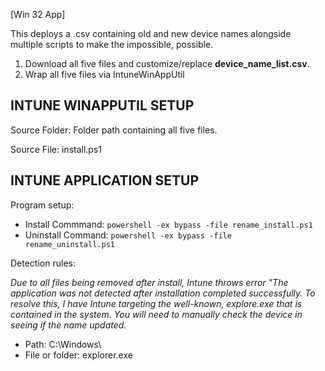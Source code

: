 [Win 32 App]

This deploys a .csv containing old and new device names alongside multiple scripts to make the impossible, possible. 
1. Download all five files and customize/replace <b>device_name_list.csv</b>.
2. Wrap all five files via IntuneWinAppUtil

**INTUNE WINAPPUTIL SETUP**
---------------------
Source Folder: Folder path containing all five files. 

Source File: install.ps1

**INTUNE APPLICATION SETUP**
----------------------------
Program setup:
- Install Commmand: ```powershell -ex bypass -file rename_install.ps1```
- Uninstall Command: ```powershell -ex bypass -file rename_uninstall.ps1```

Detection rules:

*Due to all files being removed after install, Intune throws error "The application was not detected after installation completed successfully. To resolve this, I have Intune targeting the well-known, explore.exe that is contained in the system. You will need to manually check the device in seeing if the name updated.*
- Path: C:\Windows\
- File or folder: explorer.exe



